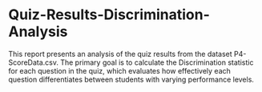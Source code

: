 # Quiz-Results-Discrimination-Analysis
This report presents an analysis of the quiz results from the dataset P4-ScoreData.csv. The primary goal is to calculate the Discrimination statistic for each question in the quiz, which evaluates how effectively each question differentiates between students with varying performance levels. 
